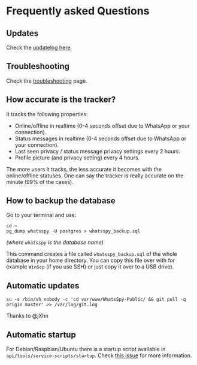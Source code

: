 # Frequently asked Questions

## Updates

Check the [updatelog here](updates).

## Troubleshooting

Check the [troubleshooting](troubleshooting) page.

## How accurate is the tracker?

It tracks the following properties:

* Online/offline in realtime (0-4 seconds offset due to WhatsApp or your connection).
* Status messages in realtime (0-4 seconds offset due to WhatsApp or your connection).
* Last seen privacy / status message privacy settings every 2 hours.
* Profile picture (and privacy setting) every 4 hours.

The more users it tracks, the less accurate it becomes with the online/offline statuses. One can say the tracker is really accurate on the minute (99% of the cases).

## How to backup the database

Go to your terminal and use:
```
cd ~
pg_dump whatsspy -U postgres > whatsspy_backup.sql
```
*(where `whatsspy` is the database name)*

This command creates a file called `whatsspy_backup.sql` of the whole database in your home directory. You can copy this file over with for example `WinScp` (if you use SSH) or just copy it over to a USB drive).
## Automatic updates

```
su -s /bin/sh nobody -c 'cd var/www/WhatsSpy-Public/ && git pull -q origin master' >> /var/log/git.log
```
Thanks to @jXhn

## Automatic startup

For Debian/Raspbian/Ubuntu there is a startup script available in `api/tools/service-scripts/startup`. Check [this issue](https://gitlab.maikel.pro/maikeldus/WhatsSpy-Public/issues/7) for more information.